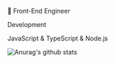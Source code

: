 :construction_worker: Front-End Engineer

Development

JavaScript & TypeScript & Node.js





![Anurag's github stats](https://github-readme-stats.vercel.app/api?username=Jsmond2016&show_icons=true&theme=dark)
